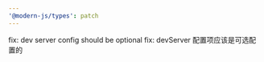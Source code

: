 ```yaml
---
'@modern-js/types': patch
---
```


fix: dev server config should be optional
fix: devServer 配置项应该是可选配置的
